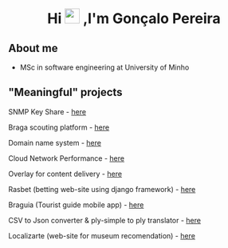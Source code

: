 
<h1 align="center"> Hi <img src="https://img.icons8.com/emoji/48/000000/waving-hand-emoji.png" width=30> ,I'm Gonçalo Pereira </h1>

## About me

- MSc in software engineering at University of Minho


## "Meaningful" projects 

SNMP Key Share - [here](https://github.com/realRunlo/SNMPKeyShare)

Braga scouting platform - [here](https://github.com/realRunlo/BragaScoutingPlatform)

Domain name system - [here](https://github.com/realRunlo/DNS)

Cloud Network Performance - [here](https://github.com/realRunlo/CNP)

Overlay for content delivery - [here](https://github.com/simaocunha71/streaming-esr)

Rasbet (betting web-site using django framework) - [here](https://github.com/realRunlo/rasbet)

Braguia (Tourist guide mobile app) - [here](https://github.com/simaocunha71/BraGuia)

CSV to Json converter & ply-simple to ply translator - [here](https://github.com/realRunlo/PL)

Localizarte (web-site for museum recomendation) - [here](https://github.com/surumkata/addandSEEK-localizarte)








